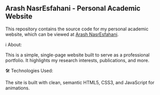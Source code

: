 Arash NasrEsfahani - Personal Academic Website 
---

This repository contains the source code for my personal academic website, which can be viewed at [Arash NasrEsfahani](https://arashnasresfahani.github.io).

ℹ️ About:

This is a simple, single-page website built to serve as a professional portfolio. It highlights my research interests, publications, and more.

🛠️ Technologies Used:

The site is built with clean, semantic HTML5, CSS3, and JavaScript for animations.
